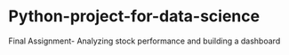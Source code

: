 # Python-project-for-data-science
Final Assignment- Analyzing stock performance and building a dashboard
